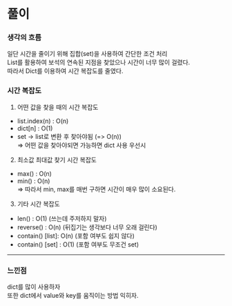 # 풀이

### 생각의 흐름
일단 시간을 줄이기 위해 집합(set)을 사용하여 간단한 조건 처리<br>
List를 활용하여 보석의 연속된 지점을 찾았으나 시간이 너무 많이 걸렸다.<br>
따라서 Dict를 이용하여 시간 복잡도를 줄였다.<br>

### 시간 복잡도
1. 어떤 값을 찾을 때의 시간 복잡도
- list.index(n) : O(n)
- dict[n] : O(1)
- set -> list로 변환 후 찾아야됨 (=> O(n))<br>
=> 어떤 값을 찾아야되면 가능하면 dict 사용 우선시<br>

2. 최소값 최대값 찾기 시간 복잡도
- max() : O(n)
- min() : O(n)<br>
=> 따라서 min, max를 매번 구하면 시간이 매우 많이 소요된다.<br>

3. 기타 시간 복잡도
- len() : O(1) (쓰는데 주저하지 말자)
- reverse() : O(n) (뒤집기는 생각보다 너무 오래 걸린다)
- contain() [list]: O(n) (포함 여부도 쉽지 않다)
- contain() [set] : O(1) (포함 여부도 무조건 set)<br>

---

### 느낀점
dict를 많이 사용하자<br> 
또한 dict에서 value와 key를 움직이는 방법 익히자.<br>